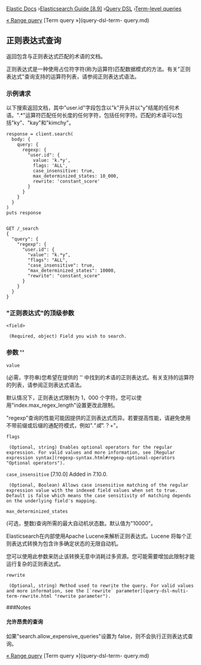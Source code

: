 

[Elastic Docs](/guide/) ›[Elasticsearch Guide [8.9]](index.md) ›[Query
DSL](query-dsl.md) ›[Term-level queries](term-level-queries.md)

[« Range query](query-dsl-range-query.md) [Term query »](query-dsl-term-
query.md)

## 正则表达式查询

返回包含与正则表达式匹配的术语的文档。

正则表达式是一种使用占位符字符(称为运算符)匹配数据模式的方法。有关"正则表达式"查询支持的运算符列表，请参阅正则表达式语法。

### 示例请求

以下搜索返回文档，其中"user.id"字段包含以"k"开头并以"y"结尾的任何术语。".*"运算符匹配任何长度的任何字符，包括任何字符。匹配的术语可以包括"ky"、"kay"和"kimchy"。

    
    
    response = client.search(
      body: {
        query: {
          regexp: {
            "user.id": {
              value: 'k.*y',
              flags: 'ALL',
              case_insensitive: true,
              max_determinized_states: 10_000,
              rewrite: 'constant_score'
            }
          }
        }
      }
    )
    puts response
    
    
    GET /_search
    {
      "query": {
        "regexp": {
          "user.id": {
            "value": "k.*y",
            "flags": "ALL",
            "case_insensitive": true,
            "max_determinized_states": 10000,
            "rewrite": "constant_score"
          }
        }
      }
    }

### "正则表达式"的顶级参数

`<field>`

     (Required, object) Field you wish to search. 

### 参数 '<field>'

`value`

    

(必需，字符串)您希望在提供的 '' 中找到的术语的正则表达式<field>。有关支持的运算符的列表，请参阅正则表达式语法。

默认情况下，正则表达式限制为 1，000 个字符。您可以使用"index.max_regex_length"设置更改此限制。

"regexp"查询的性能可能因提供的正则表达式而异。若要提高性能，请避免使用不带前缀或后缀的通配符模式，例如".*"或".*？+"。

`flags`

     (Optional, string) Enables optional operators for the regular expression. For valid values and more information, see [Regular expression syntax](regexp-syntax.html#regexp-optional-operators "Optional operators"). 
`case_insensitive` [7.10.0]  Added in 7.10.0.

     (Optional, Boolean) Allows case insensitive matching of the regular expression value with the indexed field values when set to true. Default is false which means the case sensitivity of matching depends on the underlying field's mapping. 
`max_determinized_states`

    

(可选，整数)查询所需的最大自动机状态数。默认值为"10000"。

Elasticsearch在内部使用Apache Lucene来解析正则表达式。Lucene 将每个正则表达式转换为包含许多确定状态的无限自动机。

您可以使用此参数来防止该转换无意中消耗过多资源。您可能需要增加此限制才能运行复杂的正则表达式。

`rewrite`

     (Optional, string) Method used to rewrite the query. For valid values and more information, see the [`rewrite` parameter](query-dsl-multi-term-rewrite.html "rewrite parameter"). 

###Notes

#### 允许昂贵的查询

如果"search.allow_expensive_queries"设置为 false，则不会执行正则表达式查询。

[« Range query](query-dsl-range-query.md) [Term query »](query-dsl-term-
query.md)
